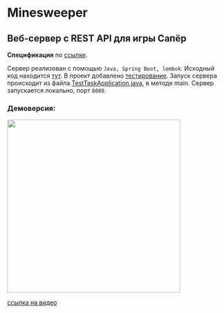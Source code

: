 # Minesweeper
## Веб-сервер с REST API для игры Сапёр

**Спецификация** по [ссылке](https://minesweeper-test.studiotg.ru/swagger/#).

Сервер реализован с помощью `Java, Spring Boot, lombok`.
Исходный код находится [тут](https://github.com/Juliia228/Minesweeper/tree/main/src/main/java/com/work/TestTask). В проект добавлено [тестирование](https://github.com/Juliia228/Minesweeper/blob/main/src/test/java/com/work/TestTask/controllers/GameControllerTest.java). 
Запуск сервера происходит из файла [TestTaskApplication.java](https://github.com/Juliia228/Minesweeper/blob/f41e8a083ce9b2cd463c1550ce9519f532226812/src/main/java/com/work/TestTask/TestTaskApplication.java), в методе main. Сервер запускается локально, порт `8080`.

### Демоверсия: 
<img src=https://github.com/Juliia228/Minesweeper/blob/main/%D0%94%D0%B5%D0%BC%D0%BE%D0%B2%D0%B5%D1%80%D1%81%D0%B8%D1%8F.gif height="400">

[ссылка на видео](https://github.com/Juliia228/Minesweeper/blob/main/%D0%94%D0%B5%D0%BC%D0%BE%D0%B2%D0%B5%D1%80%D1%81%D0%B8%D1%8F.gif)
